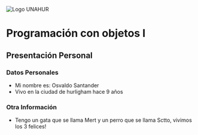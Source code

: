 ![Logo UNAHUR](./UNAHUR.png)

# Programación con objetos I
## Presentación Personal

### Datos Personales
- Mi nombre es: Osvaldo Santander 
- Vivo en la ciudad de hurligham hace 9 años 


### Otra Información
- Tengo un gata que se llama Mert y un perro que se llama Sctto, vivimos los 3 felices!

